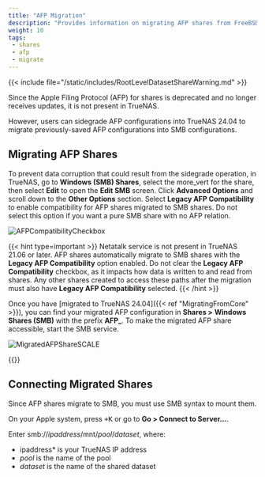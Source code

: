 ```yaml
---
title: "AFP Migration"
description: "Provides information on migrating AFP shares from FreeBSD- to Linux-based TrueNAS versions."
weight: 10
tags:
 - shares
 - afp
 - migrate
---
```


{{< include file="/static/includes/RootLevelDatasetShareWarning.md" >}}

Since the Apple Filing Protocol (AFP) for shares is deprecated and no longer receives updates, it is not present in TrueNAS.

However, users can sidegrade AFP configurations into TrueNAS 24.04 to migrate previously-saved AFP configurations into SMB configurations.

## Migrating AFP Shares

To prevent data corruption that could result from the sidegrade operation, in TrueNAS, go to **Windows (SMB) Shares**, select the <span class="material-icons">more_vert</span> for the share, then select **Edit** to open the **Edit SMB** screen.
Click **Advanced Options** and scroll down to the **Other Options** section.
Select **Legacy AFP Compatibility** to enable compatibility for AFP shares migrated to SMB shares.
Do not select this option if you want a pure SMB share with no AFP relation.

![AFPCompatibilityCheckbox](/images/SCALE/Shares/AFPCompatibilityCheckbox.png "AFP Compatibility Checkbox")

{{< hint type=important >}}
Netatalk service is not present in TrueNAS 21.06 or later.
AFP shares automatically migrate to SMB shares with the **Legacy AFP Compatibility** option enabled.
Do not clear the **Legacy AFP Compatibility** checkbox, as it impacts how data is written to and read from shares.
Any other shares created to access these paths after the migration must also have **Legacy AFP Compatibility** selected.
{{< /hint >}}

Once you have [migrated to TrueNAS 24.04]({{< ref "MigratingFromCore" >}}), you can find your migrated AFP configuration in **Shares >** **Windows Shares (SMB)** with the prefix **AFP_**.
To make the migrated AFP share accessible, start the SMB service.

![MigratedAFPShareSCALE](/images/SCALE/Shares/MigratedAFPShareSCALE.png "Migrated AFP Share")

{{<include file="/static/includes/addcolumnorganizer.md">}}

## Connecting Migrated Shares

Since AFP shares migrate to SMB, you must use SMB syntax to mount them.

On your Apple system, press <kbd><span class="iconify" data-icon="material-symbols:keyboard-command-key"></span>+K</kbd> or go to **Go > Connect to Server...**.

Enter smb://*ipaddress*/mnt/*pool*/*dataset*, where:

* ipaddress* is your TrueNAS IP address
* *pool* is the name of the pool
* *dataset* is the name of the shared dataset

